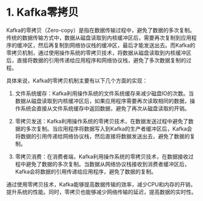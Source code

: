 # 1. Kafka零拷贝

Kafka的零拷贝（Zero-copy）是指在数据传输过程中，避免了数据的多次复制。传统的数据传输方式中，数据从磁盘读取到内核缓冲区后，需要再次复制到应用程序的缓冲区，然后再复制到网络协议栈的缓冲区，最后才能发送出去。而Kafka的零拷贝机制，通过使用操作系统的零拷贝技术，将数据从磁盘读取到内核缓冲区后，直接将数据的引用传递给应用程序和网络协议栈，避免了多次数据复制的过程。

具体来说，Kafka的零拷贝机制主要有以下几个方面的实现：

1. 文件系统缓存：Kafka利用操作系统的文件系统缓存来减少磁盘IO的次数。当数据从磁盘读取到内核缓冲区后，如果应用程序需要再次读取相同的数据，操作系统会直接从文件系统缓存中返回数据，避免了再次从磁盘读取的开销。

2. 零拷贝发送：Kafka利用操作系统的零拷贝技术，在数据发送过程中避免了数据的多次复制。当应用程序将数据写入到Kafka的生产者缓冲区后，Kafka会将数据的引用传递给网络协议栈，然后直接将数据发送出去，避免了数据的复制。

3. 零拷贝消费：在消费者端，Kafka利用操作系统的零拷贝技术，在数据接收过程中避免了数据的多次复制。当数据从网络协议栈接收到消费者缓冲区后，Kafka会将数据的引用传递给应用程序，避免了数据的复制。

通过使用零拷贝技术，Kafka能够提高数据传输的效率，减少CPU和内存的开销，提升系统的性能。同时，零拷贝也能够减少网络传输的延迟，提高数据的实时性。